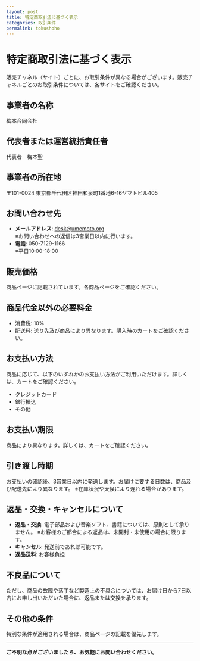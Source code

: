 ```yaml
---
layout: post
title: 特定商取引法に基づく表示
categories: 取引条件
permalink: tokushoho
---
```


# 特定商取引法に基づく表示

販売チャネル（サイト）ごとに、お取引条件が異なる場合がございます。販売チャネルごとのお取引条件については、各サイトをご確認ください。

## 事業者の名称
梅本合同会社

## 代表者または運営統括責任者
代表者　梅本聖

## 事業者の所在地
〒101-0024 東京都千代田区神田和泉町1番地6-16ヤマトビル405

## お問い合わせ先
- **メールアドレス**: desk@umemoto.org  
  ※お問い合わせへの返信は3営業日以内に行います。
- **電話**: 050-7129-1166  
  ※平日10:00-18:00

## 販売価格
商品ページに記載されています。各商品ページをご確認ください。

## 商品代金以外の必要料金
- 消費税: 10%  
- 配送料: 送り先及び商品により異なります。購入時のカートをご確認ください。 

## お支払い方法
商品に応じて、以下のいずれかのお支払い方法がご利用いただけます。詳しくは、カートをご確認ください。
- クレジットカード
- 銀行振込
- その他

## お支払い期限
商品により異なります。詳しくは、カートをご確認ください。

## 引き渡し時期
お支払いの確認後、3営業日以内に発送します。お届けに要する日数は、商品及び配送先により異なります。
  ※在庫状況や天候により遅れる場合があります。

## 返品・交換・キャンセルについて
- **返品・交換**: 電子部品および音楽ソフト、書籍については、原則として承りません。
  ※お客様のご都合による返品は、未開封・未使用の場合に限ります。  
- **キャンセル**: 発送前であれば可能です。  
- **返品送料**: お客様負担

## 不良品について
ただし、商品の故障や落丁など製造上の不具合については、お届け日から7日以内にお申し出いただいた場合に、返品または交換を承ります。

## その他の条件
特別な条件が適用される場合は、商品ページの記載を優先します。

---

**ご不明な点がございましたら、お気軽にお問い合わせください。**
